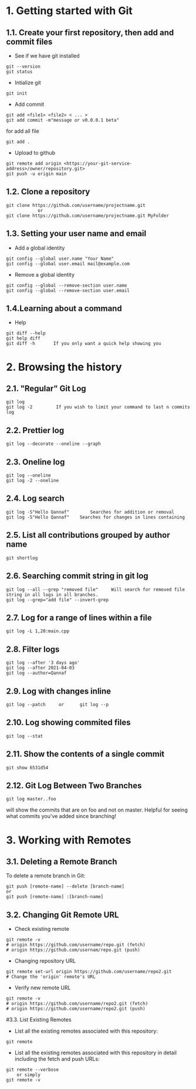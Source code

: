# 1. Getting started with Git
## 1.1. Create your first repository, then add and commit files
* See if we have git installed
````
git --version
git status
````
* Intialize git 
````
git init
````
* Add commit
````````
git add <file1> <file2> < ... >
git add commit -m"message or v0.0.0.1 beta"
````````
for add all file
```
git add .             
```
* Upload to github
```
git remote add origin <https://your-git-service-address>/owner/repository.git>
git push -u origin main
```

## 1.2. Clone a repository
````
git clone https://github.com/username/projectname.git  
			or 
git clone https://github.com/username/projectname.git MyFolder
````

## 1.3. Setting your user name and email
* Add a global identity
````
git config --global user.name "Your Name"
git config --global user.email mail@example.com
````

* Remove a global identity
````
git config --global --remove-section user.name
git config --global --remove-section user.email
````
## 1.4.Learning about a command
* Help
````
git diff --help
git help diff            
git diff -h       If you only want a quick help showing you
````

# 2. Browsing the history
## 2.1. "Regular" Git Log
````
git log
git log -2         If you wish to limit your command to last n commits log
````
## 2.2. Prettier log
````
git log --decorate --oneline --graph
````
## 2.3. Oneline log
````
git log --oneline
git log -2 --oneline
````
## 2.4. Log search
````
git log -S"Hello Qannaf"      	Searches for addition or removal
git log -S"Hello Qannaf"	Searches for changes in lines containing
````
## 2.5. List all contributions grouped by author name
````
git shortlog
````
## 2.6. Searching commit string in git log
````
git log --all --grep "removed file"		Will search for removed file string in all logs in all branches.
git log --grep="add file" --invert-grep
````
## 2.7. Log for a range of lines within a file
````
git log -L 1,20:main.cpp
````
## 2.8. Filter logs
````
git log --after '3 days ago'
git log --after 2021-04-03
git log --author=Qannaf 
````
## 2.9. Log with changes inline
````
git log --patch		or		git log --p
````
## 2.10. Log showing commited files
````
git log --stat
````
## 2.11. Show the contents of a single commit
````
git show 6531d54
````
## 2.12. Git Log Between Two Branches
````
git log master..foo 
``````
will show the commits that are on foo and not on master. Helpful for seeing what commits
					you've added since branching!


# 3. Working with Remotes
## 3.1. Deleting a Remote Branch
To delete a remote branch in Git:
````
git push [remote-name] --delete [branch-name]
or
git push [remote-name] :[branch-name]
````
## 3.2. Changing Git Remote URL
* Check existing remote
````
git remote -v
# origin https://github.com/username/repo.git (fetch)
# origin https://github.com/usernam/repo.git (push)
````
* Changing repository URL
````
git remote set-url origin https://github.com/username/repo2.git
# Change the 'origin' remote's URL
````
* Verify new remote URL
````
git remote -v
# origin https://github.com/username/repo2.git (fetch)
# origin https://github.com/username/repo2.git (push)
````
#3.3. List Existing Remotes
* List all the existing remotes associated with this repository:
````
git remote
````
* List all the existing remotes associated with this repository in detail including the fetch and push URLs:
````
git remote --verbose
	or simply
git remote -v
````
